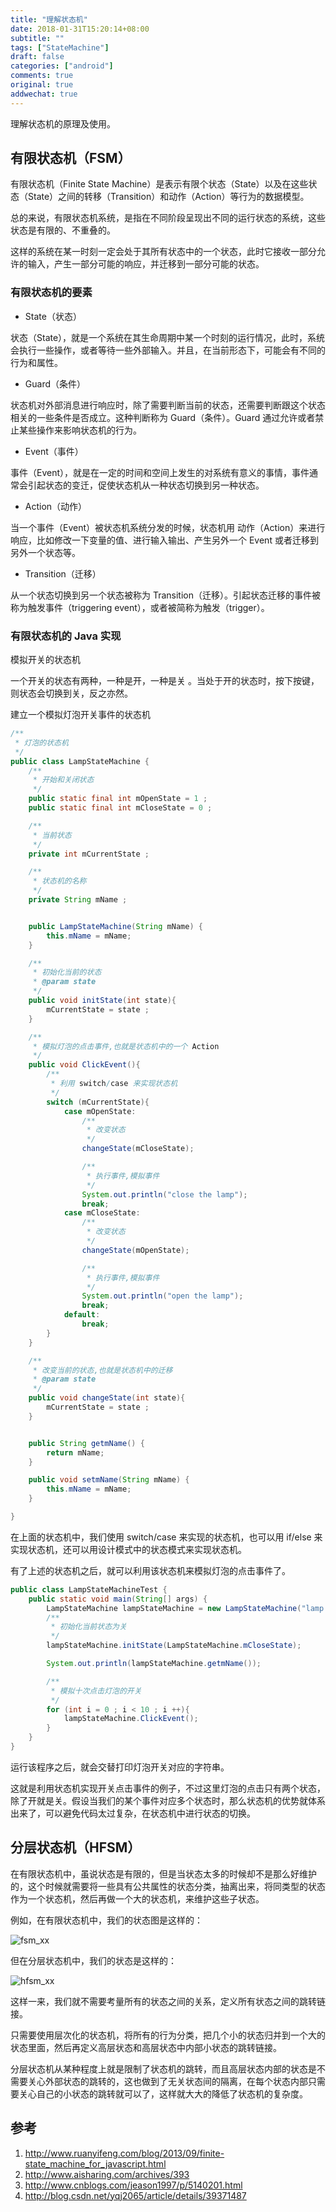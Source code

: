 ```yaml
---
title: "理解状态机"
date: 2018-01-31T15:20:14+08:00
subtitle: ""
tags: ["StateMachine"]
draft: false
categories: ["android"]
comments: true
original: true
addwechat: true
---
```


理解状态机的原理及使用。

<!--more-->

## 有限状态机（FSM）

有限状态机（Finite State Machine）是表示有限个状态（State）以及在这些状态（State）之间的转移（Transition）和动作（Action）等行为的数据模型。

总的来说，有限状态机系统，是指在不同阶段呈现出不同的运行状态的系统，这些状态是有限的、不重叠的。

这样的系统在某一时刻一定会处于其所有状态中的一个状态，此时它接收一部分允许的输入，产生一部分可能的响应，并迁移到一部分可能的状态。


### 有限状态机的要素

* State（状态）

状态（State），就是一个系统在其生命周期中某一个时刻的运行情况，此时，系统会执行一些操作，或者等待一些外部输入。并且，在当前形态下，可能会有不同的行为和属性。


* Guard（条件）

状态机对外部消息进行响应时，除了需要判断当前的状态，还需要判断跟这个状态相关的一些条件是否成立。这种判断称为 Guard（条件）。Guard 通过允许或者禁止某些操作来影响状态机的行为。


* Event（事件）

事件（Event），就是在一定的时间和空间上发生的对系统有意义的事情，事件通常会引起状态的变迁，促使状态机从一种状态切换到另一种状态。


* Action（动作）

当一个事件（Event）被状态机系统分发的时候，状态机用 动作（Action）来进行响应，比如修改一下变量的值、进行输入输出、产生另外一个 Event 或者迁移到另外一个状态等。


* Transition（迁移）

从一个状态切换到另一个状态被称为 Transition（迁移）。引起状态迁移的事件被称为触发事件（triggering event），或者被简称为触发（trigger）。

### 有限状态机的 Java 实现 


模拟开关的状态机

一个开关的状态有两种，一种是开，一种是关 。当处于开的状态时，按下按键，则状态会切换到关，反之亦然。

建立一个模拟灯泡开关事件的状态机

```java
/**
 * 灯泡的状态机
 */
public class LampStateMachine {
    /**
     * 开始和关闭状态
     */
    public static final int mOpenState = 1 ;
    public static final int mCloseState = 0 ;

    /**
     * 当前状态
     */
    private int mCurrentState ;

    /**
     * 状态机的名称
     */
    private String mName ;


    public LampStateMachine(String mName) {
        this.mName = mName;
    }

    /**
     * 初始化当前的状态
     * @param state
     */
    public void initState(int state){
        mCurrentState = state ;
    }

    /**
     * 模拟灯泡的点击事件,也就是状态机中的一个 Action
     */
    public void ClickEvent(){
        /**
         * 利用 switch/case 来实现状态机
         */
        switch (mCurrentState){
            case mOpenState:
                /**
                 * 改变状态
                 */
                changeState(mCloseState);

                /**
                 * 执行事件,模拟事件
                 */
                System.out.println("close the lamp");
                break;
            case mCloseState:
                /**
                 * 改变状态
                 */
                changeState(mOpenState);

                /**
                 * 执行事件,模拟事件
                 */
                System.out.println("open the lamp");
                break;
            default:
                break;
        }
    }

    /**
     * 改变当前的状态,也就是状态机中的迁移
     * @param state
     */
    public void changeState(int state){
        mCurrentState = state ;
    }


    public String getmName() {
        return mName;
    }

    public void setmName(String mName) {
        this.mName = mName;
    }

}
```

在上面的状态机中，我们使用 switch/case 来实现的状态机，也可以用 if/else 来实现状态机，还可以用设计模式中的状态模式来实现状态机。

有了上述的状态机之后，就可以利用该状态机来模拟灯泡的点击事件了。

```java
public class LampStateMachineTest {
    public static void main(String[] args) {
        LampStateMachine lampStateMachine = new LampStateMachine("lamp state machine");
        /**
         * 初始化当前状态为关
         */
        lampStateMachine.initState(LampStateMachine.mCloseState);

        System.out.println(lampStateMachine.getmName());

        /**
         * 模拟十次点击灯泡的开关
         */
        for (int i = 0 ; i < 10 ; i ++){
            lampStateMachine.ClickEvent();
        }
    }
}
```

运行该程序之后，就会交替打印灯泡开关对应的字符串。

这就是利用状态机实现开关点击事件的例子，不过这里灯泡的点击只有两个状态，除了开就是关。假设当我们的某个事件对应多个状态时，那么状态机的优势就体系出来了，可以避免代码太过复杂，在状态机中进行状态的切换。




## 分层状态机（HFSM）

在有限状态机中，虽说状态是有限的，但是当状态太多的时候却不是那么好维护的，这个时候就需要将一些具有公共属性的状态分类，抽离出来，将同类型的状态作为一个状态机，然后再做一个大的状态机，来维护这些子状态。

例如，在有限状态机中，我们的状态图是这样的：

![fsm_xx](http://7xqe3m.com1.z0.glb.clouddn.com/blog-fsm_xx.png)

但在分层状态机中，我们的状态是这样的：

![hfsm_xx](http://7xqe3m.com1.z0.glb.clouddn.com/blog-hfsm_xx.png)

这样一来，我们就不需要考量所有的状态之间的关系，定义所有状态之间的跳转链接。

只需要使用层次化的状态机，将所有的行为分类，把几个小的状态归并到一个大的状态里面，然后再定义高层状态和高层状态中内部小状态的跳转链接。

分层状态机从某种程度上就是限制了状态机的跳转，而且高层状态内部的状态是不需要关心外部状态的跳转的，这也做到了无关状态间的隔离，在每个状态内部只需要关心自己的小状态的跳转就可以了，这样就大大的降低了状态机的复杂度。


## 参考

1. http://www.ruanyifeng.com/blog/2013/09/finite-state_machine_for_javascript.html
2. http://www.aisharing.com/archives/393
3. http://www.cnblogs.com/jeason1997/p/5140201.html
4. http://blog.csdn.net/yqj2065/article/details/39371487

